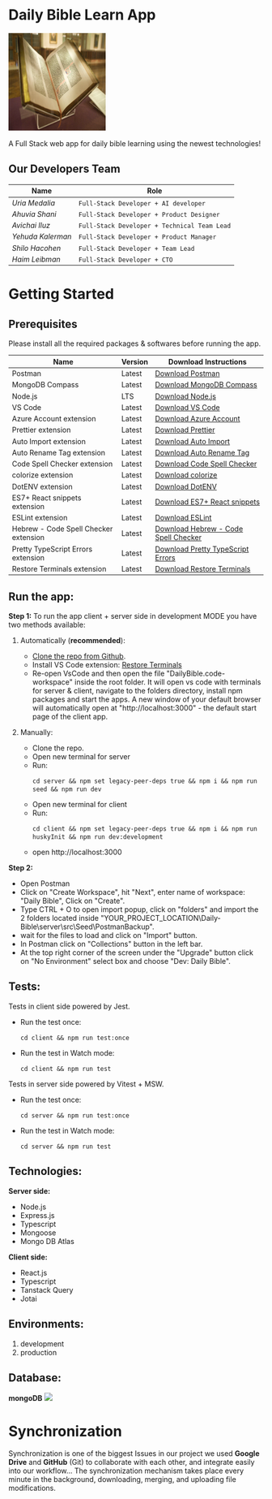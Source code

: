 # Daily Bible Learn App

![](client/public/logo192.png)

A Full Stack web app for daily bible learning using the newest technologies!

## Our Developers Team

| Name              | Role                                         |
| ----------------- | -------------------------------------------- |
| _Uria Medalia_    | `Full-Stack Developer + AI developer`        |
| _Ahuvia Shani_    | `Full-Stack Developer + Product Designer`    |
| _Avichai Iluz_    | `Full-Stack Developer + Technical Team Lead` |
| _Yehuda Kalerman_ | `Full-Stack Developer + Product Manager`     |
| _Shilo Hacohen_   | `Full-Stack Developer + Team Lead`           |
| _Haim Leibman_    | `Full-Stack Developer + CTO`                 |

# Getting Started

## Prerequisites

Please install all the required packages & softwares before running the app.

| Name                                  | Version | Download Instructions                                                                                                                    |
| ------------------------------------- | ------- | ---------------------------------------------------------------------------------------------------------------------------------------- |
| Postman                               | Latest  | [Download Postman](https://dl.pstmn.io/download/latest/win64)                                                                            |
| MongoDB Compass                       | Latest  | [Download MongoDB Compass](https://www.mongodb.com/try/download/compass)                                                                 |
| Node.js                               | LTS     | [Download Node.js](https://nodejs.org/en/download)                                                                                       |
| VS Code                               | Latest  | [Download VS Code](https://code.visualstudio.com/download)                                                                               |
| Azure Account extension               | Latest  | [Download Azure Account](https://marketplace.visualstudio.com/items?itemName=ms-vscode.azure-account)                                    |
| Prettier extension                    | Latest  | [Download Prettier](https://marketplace.visualstudio.com/items?itemName=esbenp.prettier-vscode)                                          |
| Auto Import extension                 | Latest  | [Download Auto Import](https://marketplace.visualstudio.com/items?itemName=steoates.autoimport)                                          |
| Auto Rename Tag extension             | Latest  | [Download Auto Rename Tag](https://marketplace.visualstudio.com/items?itemName=formulahendry.auto-rename-tag)                            |
| Code Spell Checker extension          | Latest  | [Download Code Spell Checker](https://marketplace.visualstudio.com/items?itemName=streetsidesoftware.code-spell-checker)                 |
| colorize extension                    | Latest  | [Download colorize](https://marketplace.visualstudio.com/items?itemName=kamikillerto.vscode-colorize)                                    |
| DotENV extension                      | Latest  | [Download DotENV](https://marketplace.visualstudio.com/items?itemName=mikestead.dotenv)                                                  |
| ES7+ React snippets extension         | Latest  | [Download ES7+ React snippets](https://marketplace.visualstudio.com/items?itemName=dsznajder.es7-react-js-snippets)                      |
| ESLint extension                      | Latest  | [Download ESLint](https://marketplace.visualstudio.com/items?itemName=dbaeumer.vscode-eslint)                                            |
| Hebrew - Code Spell Checker extension | Latest  | [Download Hebrew - Code Spell Checker](https://marketplace.visualstudio.com/items?itemName=streetsidesoftware.code-spell-checker-hebrew) |
| Pretty TypeScript Errors extension    | Latest  | [Download Pretty TypeScript Errors](https://marketplace.visualstudio.com/items?itemName=yoavbls.pretty-ts-errors)                        |
| Restore Terminals extension           | Latest  | [Download Restore Terminals](https://marketplace.visualstudio.com/items?itemName=EthanSK.restore-terminals)                              |

## Run the app:

**Step 1:**
To run the app client + server side in development MODE you have two methods available:

1. Automatically (**recommended**):

   - [Clone the repo from Github](https://github.com/Avichai997/Daily-Bible.git).
   - Install VS Code extension: [Restore Terminals](https://marketplace.visualstudio.com/items?itemName=EthanSK.restore-terminals)
   - Re-open VsCode and then open the file "DailyBible.code-workspace" inside the root folder.
     It will open vs code with terminals for server & client, navigate to the folders directory, install npm packages and start the apps. A new window of your default browser will automatically open at "http://localhost:3000" - the default start page of the client app.

2. Manually:

   - Clone the repo.
   - Open new terminal for server
   - Run:
     ```
     cd server && npm set legacy-peer-deps true && npm i && npm run seed && npm run dev
     ```
   - Open new terminal for client
   - Run:
     ```
     cd client && npm set legacy-peer-deps true && npm i && npm run huskyInit && npm run dev:development
     ```
   - open http://localhost:3000

**Step 2:**

- Open Postman
- Click on "Create Workspace", hit "Next", enter name of workspace: "Daily Bible", Click on "Create".
- Type CTRL + O to open import popup, click on "folders" and import the 2 folders located inside "YOUR_PROJECT_LOCATION\Daily-Bible\server\src\Seed\PostmanBackup".
- wait for the files to load and click on "Import" button.
- In Postman click on "Collections" button in the left bar.
- At the top right corner of the screen under the "Upgrade" button click on "No Environment" select box and choose "Dev: Daily Bible".

## Tests:

Tests in client side powered by Jest.

- Run the test once:
  ```
  cd client && npm run test:once
  ```
- Run the test in Watch mode:

  ```
  cd client && npm run test
  ```

Tests in server side powered by Vitest + MSW.

- Run the test once:
  ```
  cd server && npm run test:once
  ```
- Run the test in Watch mode:
  ```
  cd server && npm run test
  ```

## Technologies:

**Server side:**

- Node.js
- Express.js
- Typescript
- Mongoose
- Mongo DB Atlas

**Client side:**

- React.js
- Typescript
- Tanstack Query
- Jotai

## Environments:

1. development
2. production

## Database:

**mongoDB**
![](https://www.pngall.com/wp-content/uploads/13/Mongodb-PNG-Image-HD.png)

# Synchronization

Synchronization is one of the biggest Issues in our project we used **Google Drive** and **GitHub** (Git) to collaborate with each other, and integrate easily into our workflow... The synchronization mechanism takes place every minute in the background, downloading, merging, and uploading file modifications.
